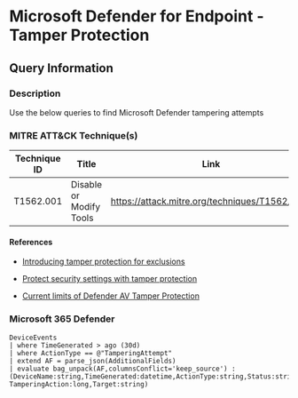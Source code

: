 # Microsoft Defender for Endpoint - Tamper Protection

## Query Information

### Description

Use the below queries to find Microsoft Defender tampering attempts

### MITRE ATT&CK Technique(s)

| Technique ID | Title    | Link    |
| ---  | --- | --- |
| T1562.001 | Disable or Modify Tools | https://attack.mitre.org/techniques/T1562/001/ |

#### References

- [Introducing tamper protection for exclusions](https://techcommunity.microsoft.com/t5/microsoft-defender-for-endpoint/introducing-tamper-protection-for-exclusions/ba-p/3713761)

- [Protect security settings with tamper protection](https://learn.microsoft.com/en-us/microsoft-365/security/defender-endpoint/prevent-changes-to-security-settings-with-tamper-protection?view=o365-worldwide)

- [Current limits of Defender AV Tamper Protection](https://cloudbrothers.info/en/current-limits-defender-av-tamper-protection/)

### Microsoft 365 Defender

```kql
DeviceEvents
| where TimeGenerated > ago (30d)
| where ActionType == @"TamperingAttempt"
| extend AF = parse_json(AdditionalFields)
| evaluate bag_unpack(AF,columnsConflict='keep_source') : (DeviceName:string,TimeGenerated:datetime,ActionType:string,Status:string, TamperingAction:long,Target:string)
```




